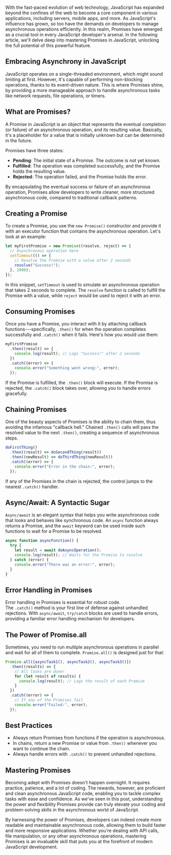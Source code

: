 With the fast-paced evolution of web technology, JavaScript has expanded beyond the confines of the web to become a core component in various applications, including servers, mobile apps, and more. As JavaScript's influence has grown, so too have the demands on developers to manage asynchronous operations efficiently. In this realm, Promises have emerged as a crucial tool in every JavaScript developer's arsenal. In the following article, we'll delve deep into mastering Promises in JavaScript, unlocking the full potential of this powerful feature.

## Embracing Asynchrony in JavaScript

JavaScript operates on a single-threaded environment, which might sound limiting at first. However, it's capable of performing non-blocking operations, thanks to its event-driven nature. This is where Promises shine, by providing a more manageable approach to handle asynchronous tasks like network requests, file operations, or timers.

## What are Promises?

A Promise in JavaScript is an object that represents the eventual completion (or failure) of an asynchronous operation, and its resulting value. Basically, it's a placeholder for a value that is initially unknown but can be determined in the future.

Promises have three states:

- **Pending**: The initial state of a Promise. The outcome is not yet known.
- **Fulfilled**: The operation was completed successfully, and the Promise holds the resulting value.
- **Rejected**: The operation failed, and the Promise holds the error.

By encapsulating the eventual success or failure of an asynchronous operation, Promises allow developers to write cleaner, more structured asynchronous code, compared to traditional callback patterns.

## Creating a Promise

To create a Promise, you use the `new Promise()` constructor and provide it with an executor function that contains the asynchronous operation. Let's look at an example:

```js
let myFirstPromise = new Promise((resolve, reject) => {
  // Asynchronous operation here
  setTimeout(() => {
    // Resolve the Promise with a value after 2 seconds
    resolve("Success!");
  }, 2000);
});
```

In this snippet, `setTimeout` is used to simulate an asynchronous operation that takes 2 seconds to complete. The `resolve` function is called to fulfill the Promise with a value, while `reject` would be used to reject it with an error.

## Consuming Promises

Once you have a Promise, you interact with it by attaching callback functions---specifically, `.then()` for when the operation completes successfully and `.catch()` when it fails. Here's how you would use them:

```js
myFirstPromise
  .then((result) => {
    console.log(result); // Logs "Success!" after 2 seconds
  })
  .catch((error) => {
    console.error("Something went wrong:", error);
  });
```

If the Promise is fulfilled, the `.then()` block will execute. If the Promise is rejected, the `.catch()` block takes over, allowing you to handle errors gracefully.

## Chaining Promises

One of the beauty aspects of Promises is the ability to chain them, thus avoiding the infamous "callback hell." Chained `.then()` calls will pass the resolved value to the next `.then()`, creating a sequence of asynchronous steps.

```js
doFirstThing()
  .then((result) => doSecondThing(result))
  .then((newResult) => doThirdThing(newResult))
  .catch((error) => {
    console.error("Error in the chain:", error);
  });
```

If any of the Promises in the chain is rejected, the control jumps to the nearest `.catch()` handler.

## Async/Await: A Syntactic Sugar

`Async/await` is an elegant syntax that helps you write asynchronous code that looks and behaves like synchronous code. An `async` function always returns a Promise, and the `await` keyword can be used inside such functions to wait for a Promise to be resolved.

```js
async function asyncFunction() {
  try {
    let result = await doAsyncOperation();
    console.log(result); // Waits for the Promise to resolve
  } catch (error) {
    console.error("There was an error:", error);
  }
}
```

## Error Handling in Promises

Error handling in Promises is essential for robust code. The `.catch()` method is your first line of defense against unhandled rejections. With `async/await`, `try/catch` blocks are used to handle errors, providing a familiar error handling mechanism for developers.

## The Power of Promise.all

Sometimes, you need to run multiple asynchronous operations in parallel and wait for all of them to complete. `Promise.all()` is designed just for that:

```js
Promise.all([asyncTask1(), asyncTask2(), asyncTask3()])
  .then((results) => {
    // All tasks are done!
    for (let result of results) {
      console.log(result); // Logs the result of each Promise
    }
  })
  .catch((error) => {
    // If any of the Promises fail
    console.error("Failed:", error);
  });
```

## Best Practices

- Always return Promises from functions if the operation is asynchronous.
- In chains, return a new Promise or value from `.then()` whenever you want to continue the chain.
- Always handle errors with `.catch()` to prevent unhandled rejections.

## Mastering Promises

Becoming adept with Promises doesn't happen overnight. It requires practice, patience, and a lot of coding. The rewards, however, are proficient and clean asynchronous JavaScript code, enabling you to tackle complex tasks with ease and confidence. As we've seen in this post, understanding the power and flexibility Promises provide can truly elevate your coding and problem-solving skills in the asynchronous world of JavaScript.

By harnessing the power of Promises, developers can indeed create more readable and maintainable asynchronous code, allowing them to build faster and more responsive applications. Whether you're dealing with API calls, file manipulation, or any other asynchronous operations, mastering Promises is an invaluable skill that puts you at the forefront of modern JavaScript development.
